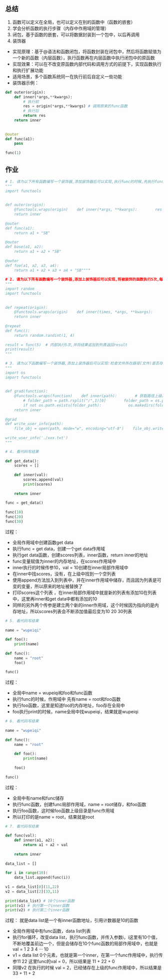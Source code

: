 ## 总结

1. 函数可以定义在全局，也可以定义在别的函数中（函数的嵌套）
2. 学会分析函数的执行步骤（内存中作用域的管理）
3. 闭包，基于函数的嵌套，可以将数据封装到一个包中，以后再调用
4. 装饰器
- 实现原理：基于@语法和函数闭包，将函数封装在闭包中，然后将函数赋值为一个新的函数（内层函数），执行函数再在内层函数中执行闭包中的原函数
- 实现效果：可以在不改变原函数内部代码和调用方式的前提下，实现函数执行和执行扩展功能
- 适用场景，多个函数系统同一在执行前后自定义一些功能
- 装饰器示例：
```python
def outer(origin):  
    def inner(*args,**kwargs):  
        # 执行前  
        res = origin(*args,**kwargs) # 调用原来的func函数  
        # 执行后  
        return res  
    return inner  
  
  
@outer  
def func(a1):  
    pass  
  
func(1)
```

## 作业

```python
# 1. 请为以下所有函数编写一个装饰器,添加装饰器后可以实现,执行func的时候,先执行func函数内部代码,然后输出after  
"""  
import functools  
  
  
def outer(origin):  
    @functools.wraps(origin)    def inner(*args, **kwargs):        res = origin(*args, **kwargs)        print("after")        return res  
    return inner  
  
@outer  
def func(a1):  
    return a1 + "SB"  
  
@outer  
def base(a1, a2):  
    return a1 + a2 + "SB"  
  
@outer  
def foo(a1, a2, a3, a4):  
    return a1 + a2 + a3 + a4 + "SB""""  
  
# 2. 请为以下所有函数编写一个装饰器,添加上装饰器后可以实现,将被装饰的函数执行5次,每次执行函数的结果按照顺序放到列表中,最终返回列表  
"""  
import random  
import functools  
  
  
def repeat(origin):  
    @functools.wraps(origin)    def inner(times, *args, **kwargs):        data_list = []        for i in range(times):            res = origin(*args, **kwargs)            data_list.append(res)        return data_list  
    return inner  
  
@repeat  
def func():  
    return random.randint(1, 4)  
  
result = func(5)  # 内部执行5次,并将结果追加到列表返回result  
print(result)  
"""  
  
# 3. 请为以下函数编写一个装饰器,添加上装饰器后可以实现:检查文件所在路径(文件)是否存在,如果不存在自动创建文件夹(保证写入文件不报错)  
"""  
import os  
import functools  
  
  
def grad(function):  
    @functools.wraps(function)    def inner(path):        # 获取路径上级目录  
        # folder_path = path.rsplit("/",1)[0]        folder_path = os.path.dirname(path)        # 不存在,就创建  
        if not os.path.exists(folder_path):            os.makedirs(folder_path)        res = function(path)        return res  
    return inner  
  
@grad  
def write_user_info(path):  
    file_obj = open(path, mode="w", encoding="utf-8")    file_obj.write("wupeiqi")    file_obj.close()  
  
write_user_info('./xxx.txt')  
"""
```

```python
# 4. 看代码写结果  
  
def get_data():  
    scores = []  
  
    def inner(val):  
        scores.append(val)  
        print(scores)  
  
    return inner  
  
func = get_data()  
  
func(10)  
func(20)  
func(30)
```
过程：
- 全局作用域中创建函数get data
- 执行func = get data，创建一个get data作用域
- 执行get data函数，创建scores列表，inner函数，return inner的地址
- func变量赋值为inner的内存地址，在scores作用域中
- inner执行的时候传参10，val = 10创建在inner局部作用域中
- 在inner中找scores，没有，在上级中找到一个空列表
- 使用append方法加入到列表中，并在inner作用域中储存，而且因为列表是可变的变量，所以原来的地址被替换了
- 打印scores这个列表 ，在inner局部作用域中就是新的列表有添加10在列表中，这里再inner和get data中都有添加的10
- 同样的另外两个传参是建立两个新的inner作用域，这个时候因为指向的是内存地址，所以scores列表会不断添加值最后变为10 20 30列表

```python
# 5. 看代码写结果  
  
name = "wupeiqi"  
  
def foo():  
    print(name)  
  
def func():  
    name = "root"  
    foo()  
  
func()
```
过程：
- 全局中name = wupeiqi和foo和func函数
- 执行func的时候，作用域中 先有name = root和foo函数
- 执行foo函数，这里是知道foo的内存地址，foo存在全局中
- foo执行print的时候，name全局中找wupeiqi，结果就是wupeiqi


```python
# 6. 看代码写结果  
  
name = "wupeiqi"  
  
def func():  
    name = "root"  
  
    def foo():  
        print(name)  
  
    foo()  
  
func()
```
过程：
- 全局中有name和func储存
- 执行func函数，创建func局部作用域，name = root储存，和foo函数
- 执行foo函数，这时候foo函数上级目录是func作用域
- 所以打印的是name = root，结果就是root

```python
# 7. 看代码写结果  
  
def func(val):  
    def inner(a1, a2):  
        return a1 + a2 + val  
  
    return inner  
  
data_list = []  
  
for i in range(10):  
    data_list.append(func(i))  
  
v1 = data_list[0](11,22)  
v2 = data_list[2](33,11)  
  
print(data_list) # 10个inner函数  
print(v1) # 执行第一个inner函数  
print(v2) # 执行第二个inner函数
```
过程：
就是data list是一个有inner函数地址，引用计数器是10的函数

- 全局作用域中有func函数，data list列表
- 执行for循环，改变data list，执行func函数，并传入参数i，i这里有10个值，不断地覆盖前边一个，但是会储存在10个func函数的局部作用域中，也就是val = 1 2 3 4 ··· 10
- v1 = data list 0个元素，也就是第一个inner，在第一个func作用域中，执行传参11 22 这里func的val = 0，所以结果是 11 + 22 + 0
- 同理v2 在执行的时候 val = 2，已经储存在上级的func作用域中，所以结果是33 + 11 + 2

